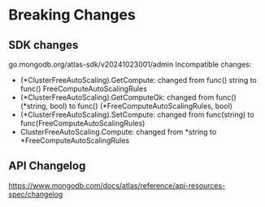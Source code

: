 # Breaking Changes

## SDK changes

go.mongodb.org/atlas-sdk/v20241023001/admin
Incompatible changes:

- (\*ClusterFreeAutoScaling).GetCompute: changed from func() string to func() FreeComputeAutoScalingRules
- (*ClusterFreeAutoScaling).GetComputeOk: changed from func() (*string, bool) to func() (\*FreeComputeAutoScalingRules, bool)
- (\*ClusterFreeAutoScaling).SetCompute: changed from func(string) to func(FreeComputeAutoScalingRules)
- ClusterFreeAutoScaling.Compute: changed from *string to *FreeComputeAutoScalingRules

## API Changelog

https://www.mongodb.com/docs/atlas/reference/api-resources-spec/changelog

